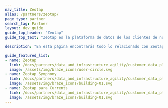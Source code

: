 ```yaml
---
nav_title: Zeotap
alias: /partners/zeotap/
page_type: partner
search_tag: Partner
layout: dev_guide
guide_top_header: "Zeotap"
guide_top_text: "Zeotap es la plataforma de datos de los clientes de nueva generación. Permite a las marcas unificar, mejorar y activar los datos de los clientes en un futuro sin cocinas, al tiempo que pone en primer plano la privacidad y el cumplimiento de la normativa por parte de los clientes."

description: "En esta página encontrarás todo lo relacionado con Zeotap, incluido cómo integrar Zeotap y utilizar Zeotap Symphony."

guide_featured_list:
- name: Zeotap
  link: /docs/partners/data_and_infrastructure_agility/customer_data_platform/zeotap/zeotap/
  image: /assets/img/braze_icons/user-circle.svg
- name: Zeotap Symphony
  link: /docs/partners/data_and_infrastructure_agility/customer_data_platform/zeotap/symphony/
  image: /assets/img/braze_icons/building-01.svg
- name: Zeotap para Currents
  link: /docs/partners/data_and_infrastructure_agility/customer_data_platform/zeotap/zeotap_for_currents/
  image: /assets/img/braze_icons/building-01.svg
---
```


<br> 
